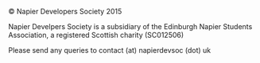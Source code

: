 © Napier Developers Society 2015

Napier Develpers Society is a subsidiary of the Edinburgh Napier Students Association, a registered Scottish charity (SC012506)

Please send any queries to contact (at) napierdevsoc (dot) uk